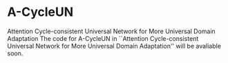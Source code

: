 # A-CycleUN
Attention Cycle-consistent Universal Network for More Universal Domain Adaptation
The code for A-CycleUN in ``Attention Cycle-consistent Universal Network for More Universal Domain Adaptation'' will be avaliable soon.
